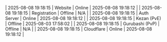 | 2025-08-08 19:18:15 | Website | Online | 2025-08-08 19:18:12 |
| 2025-08-08 19:18:15 | Registration | Offline | N/A |
| 2025-08-08 19:18:15 | Auth Server | Online | 2025-08-08 19:18:12 |
| 2025-08-08 19:18:15 | Kezan (PvE) | Offline | 2025-08-03 17:58:02 |
| 2025-08-08 19:18:15 | Gurubashi (PvP) | Offline | N/A |
| 2025-08-08 19:18:15 | Cloudflare | Online | 2025-08-08 19:18:12 |
